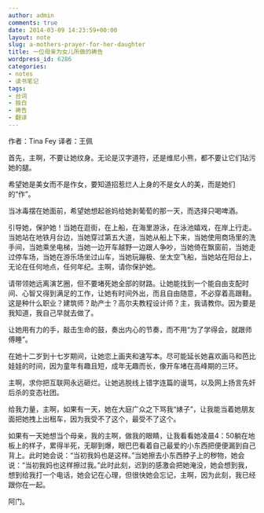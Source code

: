 ```yaml
---
author: admin
comments: true
date: 2014-03-09 14:23:59+00:00
layout: note
slug: a-mothers-prayer-for-her-daughter
title: 一位母亲为女儿所做的祷告
wordpress_id: 6286
categories:
- notes
- 读书笔记
tags:
- 台词
- 独白
- 祷告
- 翻译
---
```


作者：Tina Fey
译者：王佩

首先，主啊，不要让她纹身。无论是汉字道符，还是维尼小熊，都不要让它们玷污她的腿。

希望她是美女而不是作女，要知道招惹烂人上身的不是女人的美，而是她们的“作”。

当冰毒摆在她面前，希望她想起爸妈给她剥葡萄的那一天，而选择只喝啤酒。

引导她，保护她！当她在逛街，在上船，在海里游泳，在泳池嬉戏，在岸上行走。当她站在地铁月台边，当她穿过第五大道，当她从船上下来，当她使用商场里的洗手间，当她乘坐电梯，当她一边开车越野一边跟人争吵，当她倚在飘窗前，当她走过停车场，当她在游乐场坐过山车，当她玩蹦极、坐太空飞船，当她站在阳台上，无论在任何地点，任何年纪。主啊，请你保护她。

请带领她远离演艺圈，但不要堵死她全部的财路。让她能找到一个能自由支配时间、心智又得到满足的工作，让她有时间外出，而且自由随意，不必穿着高跟鞋。这是种什么职业？建筑师？助产士？高尔夫教程设计师？主，我请教你。因为要是我知道，我自己早就去做了。

让她用有力的手，敲击生命的鼓，奏出内心的节奏，而不用“为了学得会，就跟师傅睡”。

在她十二岁到十七岁期间，让她恋上画夹和速写本。尽可能延长她喜欢画马和芭比娃娃的时间，因为童年有趣且短，成年无趣而长，像开车堵在高峰期的三环。

主啊，求你把互联网永远砸烂。让她逃脱线上错字连篇的谩骂，以及网上扬言先奸后杀的变态社团。

给我力量，主啊，如果有一天，她在大庭广众之下骂我“婊子”，让我能当着她朋友面把她拽上出租车，因为我受不了这个，最受不了这个。

如果有一天她想当个母亲，我的主啊，做我的眼睛，让我看看她凌晨4：50躺在地板上的样子，累得半死，无聊到爆，眼巴巴看着自己最爱的小东西把便便漏到自己背上。此时她会说：“当初我妈也是这样。”当她擦去小东西脖子上的秽物，她会说：“当初我妈也这样擦过我。”此时此刻，迟到的感激会把她淹没，她会想到我，想到给我打一个电话，她会记在心理，但很快她会忘记，主啊，因为此刻，我已经跟你在一起。

阿门。
